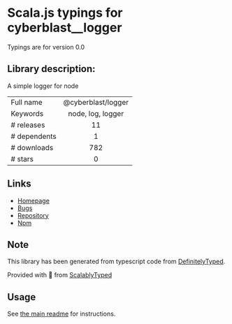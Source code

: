 
# Scala.js typings for cyberblast__logger

Typings are for version 0.0

## Library description:
A simple logger for node

|                    |                 |
| ------------------ | :-------------: |
| Full name          | @cyberblast/logger |
| Keywords           | node, log, logger |
| # releases         | 11 |
| # dependents       | 1 |
| # downloads        | 782 |
| # stars            | 0 |

## Links
- [Homepage](https://github.com/cyberblast/logger#readme)
- [Bugs](https://github.com/cyberblast/logger/issues)
- [Repository](https://github.com/cyberblast/logger)
- [Npm](https://www.npmjs.com/package/%40cyberblast%2Flogger)
    


## Note
This library has been generated from typescript code from [DefinitelyTyped](https://definitelytyped.org).

Provided with :purple_heart: from [ScalablyTyped](https://github.com/oyvindberg/ScalablyTyped)

## Usage
See [the main readme](../../readme.md) for instructions.


